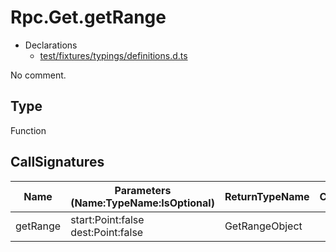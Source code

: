 # Rpc.Get.getRange

* Declarations
  * [test/fixtures/typings/definitions.d.ts](/test/fixtures/typings/definitions.d.ts#L65)

No comment.

## Type

Function

## CallSignatures

Name|Parameters (Name:TypeName:IsOptional)|ReturnTypeName|Comment
---|---|---|---
getRange|start:Point:false dest:Point:false |GetRangeObject|
